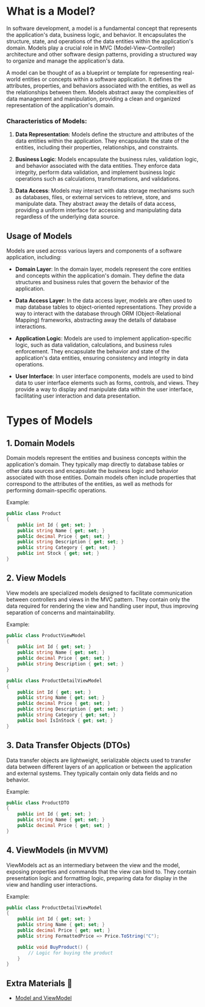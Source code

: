 # What is a Model?

In software development, a model is a fundamental concept that represents the application's data, business logic, and behavior. It encapsulates the structure, state, and operations of the data entities within the application's domain. Models play a crucial role in MVC (Model-View-Controller) architecture and other software design patterns, providing a structured way to organize and manage the application's data.

A model can be thought of as a blueprint or template for representing real-world entities or concepts within a software application. It defines the attributes, properties, and behaviors associated with the entities, as well as the relationships between them. Models abstract away the complexities of data management and manipulation, providing a clean and organized representation of the application's domain.

### Characteristics of Models:

1. **Data Representation**: Models define the structure and attributes of the data entities within the application. They encapsulate the state of the entities, including their properties, relationships, and constraints.

2. **Business Logic**: Models encapsulate the business rules, validation logic, and behavior associated with the data entities. They enforce data integrity, perform data validation, and implement business logic operations such as calculations, transformations, and validations.

3. **Data Access**: Models may interact with data storage mechanisms such as databases, files, or external services to retrieve, store, and manipulate data. They abstract away the details of data access, providing a uniform interface for accessing and manipulating data regardless of the underlying data source.

## Usage of Models

Models are used across various layers and components of a software application, including:

- **Domain Layer**: In the domain layer, models represent the core entities and concepts within the application's domain. They define the data structures and business rules that govern the behavior of the application.

- **Data Access Layer**: In the data access layer, models are often used to map database tables to object-oriented representations. They provide a way to interact with the database through ORM (Object-Relational Mapping) frameworks, abstracting away the details of database interactions.

- **Application Logic**: Models are used to implement application-specific logic, such as data validation, calculations, and business rules enforcement. They encapsulate the behavior and state of the application's data entities, ensuring consistency and integrity in data operations.

- **User Interface**: In user interface components, models are used to bind data to user interface elements such as forms, controls, and views. They provide a way to display and manipulate data within the user interface, facilitating user interaction and data presentation.


# Types of Models

## 1. Domain Models

Domain models represent the entities and business concepts within the application's domain. They typically map directly to database tables or other data sources and encapsulate the business logic and behavior associated with those entities. Domain models often include properties that correspond to the attributes of the entities, as well as methods for performing domain-specific operations.

Example:
```csharp
public class Product
{
    public int Id { get; set; }
    public string Name { get; set; }
    public decimal Price { get; set; }
    public string Description { get; set; }
    public string Category { get; set; }
    public int Stock { get; set; }
}
```

## 2. View Models

View models are specialized models designed to facilitate communication between controllers and views in the MVC pattern. They contain only the data required for rendering the view and handling user input, thus improving separation of concerns and maintainability.

Example:
```csharp
public class ProductViewModel
{
    public int Id { get; set; }
    public string Name { get; set; }
    public decimal Price { get; set; }
    public string Description { get; set; }
}

public class ProductDetailViewModel
{
    public int Id { get; set; }
    public string Name { get; set; }
    public decimal Price { get; set; }
    public string Description { get; set; }
    public string Category { get; set; }
    public bool IsInStock { get; set; }
}
```

## 3. Data Transfer Objects (DTOs)

Data transfer objects are lightweight, serializable objects used to transfer data between different layers of an application or between the application and external systems. They typically contain only data fields and no behavior.

Example:
```csharp
public class ProductDTO
{
    public int Id { get; set; }
    public string Name { get; set; }
    public decimal Price { get; set; }
}
```

## 4. ViewModels (in MVVM)

ViewModels act as an intermediary between the view and the model, exposing properties and commands that the view can bind to. They contain presentation logic and formatting logic, preparing data for display in the view and handling user interactions.

Example:
```csharp
public class ProductDetailViewModel
{
    public int Id { get; set; }
    public string Name { get; set; }
    public decimal Price { get; set; }
    public string FormattedPrice => Price.ToString("C");

    public void BuyProduct() {
        // Logic for buying the product
    }
}
```


## Extra Materials 📘

- [Model and ViewModel](https://www.tektutorialshub.com/asp-net-core/asp-net-core-model-and-viewmodel/)